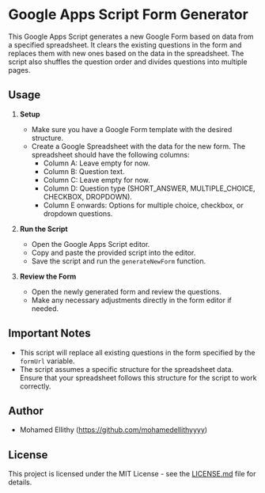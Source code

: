 # Google Apps Script Form Generator

This Google Apps Script generates a new Google Form based on data from a specified spreadsheet. It clears the existing questions in the form and replaces them with new ones based on the data in the spreadsheet. The script also shuffles the question order and divides questions into multiple pages.

## Usage

1. **Setup**
   - Make sure you have a Google Form template with the desired structure.
   - Create a Google Spreadsheet with the data for the new form. The spreadsheet should have the following columns:
     - Column A: Leave empty for now.
     - Column B: Question text.
     - Column C: Leave empty for now.
     - Column D: Question type (SHORT_ANSWER, MULTIPLE_CHOICE, CHECKBOX, DROPDOWN).
     - Column E onwards: Options for multiple choice, checkbox, or dropdown questions.

2. **Run the Script**
   - Open the Google Apps Script editor.
   - Copy and paste the provided script into the editor.
   - Save the script and run the `generateNewForm` function.

3. **Review the Form**
   - Open the newly generated form and review the questions.
   - Make any necessary adjustments directly in the form editor if needed.

## Important Notes

- This script will replace all existing questions in the form specified by the `formUrl` variable.
- The script assumes a specific structure for the spreadsheet data. Ensure that your spreadsheet follows this structure for the script to work correctly.

## Author

- Mohamed Ellithy (https://github.com/mohamedellithyyyy)

## License

This project is licensed under the MIT License - see the [LICENSE.md](LICENSE.md) file for details.

